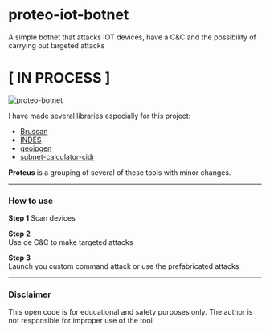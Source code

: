 # proteo-iot-botnet
A simple botnet that attacks IOT devices, have a C&C and the possibility of carrying out targeted attacks

# [ IN PROCESS ]

![proteo-botnet](https://i.ibb.co/tKHZ5KC/proteo-botnet.png)

I have made several libraries especially for this project:
- [Bruscan](https://github.com/christivn/bruscan-bruteforce-tool)
- [INDES](https://github.com/christivn/INDES-devices-scan-engine)
- [geoipgen](https://github.com/christivn/geoipgen)
- [subnet-calculator-cidr](https://github.com/christivn/subnet-calculator-cidr)

**Proteus** is a grouping of several of these tools with minor changes.

<hr>

### How to use

**Step 1**
Scan devices

**Step 2**<br>
Use de C&C to make targeted attacks

**Step 3**<br>
Launch you custom command attack or use the prefabricated attacks
<hr>

### Disclaimer
This open code is for educational and safety purposes only. 
The author is not responsible for improper use of the tool
